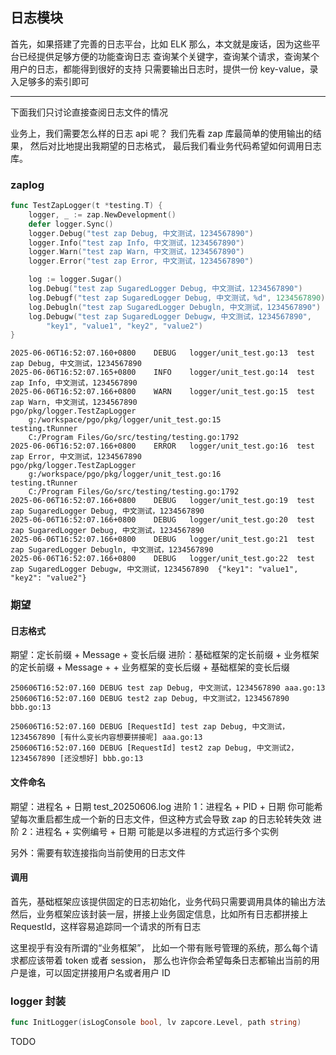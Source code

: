## 日志模块

首先，如果搭建了完善的日志平台，比如 ELK
那么，本文就是废话，因为这些平台已经提供足够方便的功能查询日志
查询某个关键字，查询某个请求，查询某个用户的日志，都能得到很好的支持
只需要输出日志时，提供一份 key-value，录入足够多的索引即可

---

下面我们只讨论直接查阅日志文件的情况

业务上，我们需要怎么样的日志 api 呢？
我们先看 zap 库最简单的使用输出的结果，
然后对比地提出我期望的日志格式，
最后我们看业务代码希望如何调用日志库。

### zaplog

```go
func TestZapLogger(t *testing.T) {
    logger, _ := zap.NewDevelopment()
    defer logger.Sync()
    logger.Debug("test zap Debug, 中文测试，1234567890")
    logger.Info("test zap Info, 中文测试，1234567890")
    logger.Warn("test zap Warn, 中文测试，1234567890")
    logger.Error("test zap Error, 中文测试，1234567890")

    log := logger.Sugar()
    log.Debug("test zap SugaredLogger Debug, 中文测试，1234567890")
    log.Debugf("test zap SugaredLogger Debug, 中文测试，%d", 1234567890)
    log.Debugln("test zap SugaredLogger Debugln, 中文测试，1234567890")
    log.Debugw("test zap SugaredLogger Debugw, 中文测试，1234567890",
        "key1", "value1", "key2", "value2")
}
```

```log
2025-06-06T16:52:07.160+0800	DEBUG	logger/unit_test.go:13	test zap Debug, 中文测试，1234567890
2025-06-06T16:52:07.165+0800	INFO	logger/unit_test.go:14	test zap Info, 中文测试，1234567890
2025-06-06T16:52:07.166+0800	WARN	logger/unit_test.go:15	test zap Warn, 中文测试，1234567890
pgo/pkg/logger.TestZapLogger
	g:/workspace/pgo/pkg/logger/unit_test.go:15
testing.tRunner
	C:/Program Files/Go/src/testing/testing.go:1792
2025-06-06T16:52:07.166+0800	ERROR	logger/unit_test.go:16	test zap Error, 中文测试，1234567890
pgo/pkg/logger.TestZapLogger
	g:/workspace/pgo/pkg/logger/unit_test.go:16
testing.tRunner
	C:/Program Files/Go/src/testing/testing.go:1792
2025-06-06T16:52:07.166+0800	DEBUG	logger/unit_test.go:19	test zap SugaredLogger Debug, 中文测试，1234567890
2025-06-06T16:52:07.166+0800	DEBUG	logger/unit_test.go:20	test zap SugaredLogger Debug, 中文测试，1234567890
2025-06-06T16:52:07.166+0800	DEBUG	logger/unit_test.go:21	test zap SugaredLogger Debugln, 中文测试，1234567890
2025-06-06T16:52:07.166+0800	DEBUG	logger/unit_test.go:22	test zap SugaredLogger Debugw, 中文测试，1234567890	{"key1": "value1", "key2": "value2"}
```

### 期望

#### 日志格式

期望：定长前缀 + Message + 变长后缀
进阶：基础框架的定长前缀 + 业务框架的定长前缀 + Message + + 业务框架的变长后缀 + 基础框架的变长后缀

```log
250606T16:52:07.160 DEBUG test zap Debug, 中文测试，1234567890 aaa.go:13
250606T16:52:07.160 DEBUG test2 zap Debug, 中文测试2，1234567890 bbb.go:13

250606T16:52:07.160 DEBUG [RequestId] test zap Debug, 中文测试，1234567890 [有什么变长内容想要拼接呢] aaa.go:13
250606T16:52:07.160 DEBUG [RequestId] test2 zap Debug, 中文测试2，1234567890 [还没想好] bbb.go:13
```

#### 文件命名

期望：进程名 + 日期
test_20250606.log
进阶 1：进程名 + PID + 日期
你可能希望每次重启都生成一个新的日志文件，但这种方式会导致 zap 的日志轮转失效
进阶 2：进程名 + 实例编号 + 日期
可能是以多进程的方式运行多个实例

另外：需要有软连接指向当前使用的日志文件

#### 调用

首先，基础框架应该提供固定的日志初始化，业务代码只需要调用具体的输出方法
然后，业务框架应该封装一层，拼接上业务固定信息，比如所有日志都拼接上 RequestId，这样容易追踪同一个请求的所有日志

这里视乎有没有所谓的“业务框架”，
比如一个带有账号管理的系统，那么每个请求都应该带着 token 或者 session，
那么也许你会希望每条日志都输出当前的用户是谁，可以固定拼接用户名或者用户 ID

### logger 封装

```go
func InitLogger(isLogConsole bool, lv zapcore.Level, path string)
```

TODO
